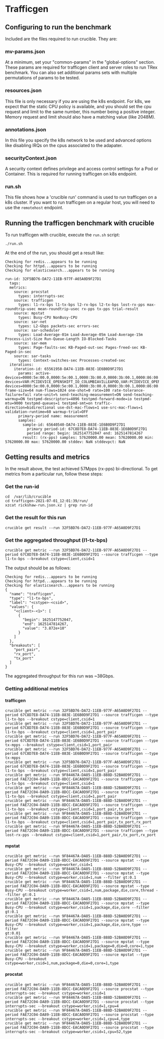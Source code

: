 # Trafficgen

## Configuring to run the benchmark

Included are the files required to run crucible.  They are:

### mv-params.json
At a minimum, set your "common-params" in the
"global-options" section. These params are required for trafficgen client and
server roles to run TRex benchmark.
You can also set additional params sets with multiple permutations of params
to be tested.

### resources.json
This file is only necessary if you are using the k8s endpoint.
For k8s, we expect that the static CPU policy is available, and you should set
the cpu request and limit to the same number, this number being a positive
integer.
Memory request and limit should also have a matching value (like 2048M).

###  annotations.json
In this file you specify the k8s network to be used and advanced options like
disabling IRQs on the cpus associated to the adapater.

### securityContext.json
A security context defines privilege and access control settings for a Pod or
Container. This is required for running trafficgen on k8s endpoint.

### run.sh
This file shows how a 'crucible run' command is used to run trafficgen on a k8s
cluster.  If you want to run trafficgen on a regular host, you will need to use
the `remotehost` endpoint.

## Running the trafficgen benchmark with crucible
To run trafficgen with crucible, execute the `run.sh` script:
```
./run.sh
```
At the end of the run, you should get a result like:
```
Checking for redis...appears to be running
Checking for httpd...appears to be running
Checking for elasticsearch...appears to be running

run-id: 32F5BD76-DA72-11EB-977F-A65A0D9F27D1
  tags:
  metrics:
    source: procstat
      types: interrupts-sec
    source: trafficgen
      types: l1-rx-bps l1-tx-bps l2-rx-bps l2-tx-bps lost-rx-pps max-roundtrip-usec mean-roundtrip-usec rx-pps tx-pps trial-result
    source: mpstat
      types: Busy-CPU NonBusy-CPU
    source: sar-net
      types: L2-Gbps packets-sec errors-sec
    source: sar-scheduler
      types: Load-Average-01m Load-Average-05m Load-Average-15m Process-List-Size Run-Queue-Length IO-Blocked-Tasks
    source: sar-mem
      types: Page-faults-sec KB-Paged-out-sec Pages-freed-sec KB-Paged-in-sec
    source: sar-tasks
      types: Context-switches-sec Processes-created-sec
  iterations:
    iteration-id: 65561958-DA74-11EB-883E-1E6B0D9F27D1
      params: active-devices=0000:5e:00.0,0000:5e:00.1,0000:3b:00.0,0000:3b:00.1,0000:86:00.0,0000:86:00.1,0000:af:00.0,0000:af:00.1 devices=VAR:PCIDEVICE_OPENSHIFT_IO_COLUMBIAVILLEAPOD,VAR:PCIDEVICE_OPENSHIFT_IO_COLUMBIAVILLEBPOD devices=0000:5e:00.0,0000:5e:00.1,0000:3b:00.0,0000:3b:00.1,0000:86:00.0,0000:86:00.1,0000:af:00.0,0000:af:00.1 frame-size=64 num-flows=1024 one-shot=0 rate=100 rate-tolerance-failure=fail rate-unit=% send-teaching-measurement=ON send-teaching-warmup=ON testpmd-descriptors=4096 testpmd-forward-mode=io testpmd-mtu=9000 testpmd-queues=1 testpmd-smt=on traffic-direction=bidirectional use-dst-mac-flows=1 use-src-mac-flows=1 validation-runtime=60 warmup-trial=OFF
      primary-period name: measurement
      samples:
        sample-id: 65640540-DA74-11EB-883E-1E6B0D9F27D1
          primary period-id: 67C8D7E8-DA74-11EB-883E-1E6B0D9F27D1
          period range: begin: 1625147752047 end: 1625147814267
        result: (rx-pps) samples: 57620000.00 mean: 57620000.00 min: 57620000.00 max: 57620000.00 stddev: NaN stddevpct: NaN
```


## Getting results and metrics
In the result above, the test achieved 57Mpps (rx-pps) bi-directional.
To get metrics from a particular run, follow these steps:

### Get the run-id
```
cd  /var/lib/crucible
cd trafficgen-2021-07-01_12:01:39/run/
xzcat rickshaw-run.json.xz | grep run-id
```
### Get the result for this run
```
crucible get result --run 32F5BD76-DA72-11EB-977F-A65A0D9F27D1
```

### Get the aggregated throughput (l1-tx-bps)
```
crucible get metric --run 32F5BD76-DA72-11EB-977F-A65A0D9F27D1 --period 67C8D7E8-DA74-11EB-883E-1E6B0D9F27D1 --source trafficgen --type l1-tx-bps --breakout cstype=client,csid=1
```

The output should be as follows:
```
Checking for redis...appears to be running
Checking for httpd...appears to be running
Checking for elasticsearch...appears to be running
{
  "name": "trafficgen",
  "type": "l1-tx-bps",
  "label": "<cstype>-<csid>",
  "values": {
    "<client>-<1>": [
      {
        "begin": 1625147752047,
        "end": 1625147814267,
        "value": "3.872e+10"
      }
    ]
  },
  "breakouts": [
    "port_pair",
    "rx_port",
    "tx_port"
  ]
}
```
The aggregated throughput for this run was ~38Gbps.

### Getting additional metrics
#### trafficgen
```
crucible get metric --run 32F5BD76-DA72-11EB-977F-A65A0D9F27D1 --period 67C8D7E8-DA74-11EB-883E-1E6B0D9F27D1 --source trafficgen --type l1-tx-bps --breakout cstype=client,csid=1
crucible get metric --run 32F5BD76-DA72-11EB-977F-A65A0D9F27D1 --period 67C8D7E8-DA74-11EB-883E-1E6B0D9F27D1 --source trafficgen --type l1-tx-bps --breakout cstype=client,csid=1,port_pair
crucible get metric --run 32F5BD76-DA72-11EB-977F-A65A0D9F27D1 --period 67C8D7E8-DA74-11EB-883E-1E6B0D9F27D1 --source trafficgen --type tx-mpps --breakout cstype=client,csid=1,port_pair
crucible get metric --run 32F5BD76-DA72-11EB-977F-A65A0D9F27D1 --period 67C8D7E8-DA74-11EB-883E-1E6B0D9F27D1 --source trafficgen --type tx-mpps
crucible get metric --run 32F5BD76-DA72-11EB-977F-A65A0D9F27D1 --period 67C8D7E8-DA74-11EB-883E-1E6B0D9F27D1 --source trafficgen --type l1-tx-bps --breakout cstype=client,csid=1,port_pair
crucible get metric --run 9F84467A-DA85-11EB-888D-52BA0D9F27D1 --period FAE72C04-DA89-11EB-8DCC-EACA0D9F27D1 --source trafficgen --type l1-tx-bps --breakout cstype=client,csid=1
crucible get metric --run 9F84467A-DA85-11EB-888D-52BA0D9F27D1 --period FAE72C04-DA89-11EB-8DCC-EACA0D9F27D1 --source trafficgen --type l1-tx-bps --breakout cstype=client,csid=1,port_pair
crucible get metric --run 9F84467A-DA85-11EB-888D-52BA0D9F27D1 --period FAE72C04-DA89-11EB-8DCC-EACA0D9F27D1 --source trafficgen --type l1-tx-bps --breakout cstype=client,csid=1,port_pair,tx_port
crucible get metric --run 9F84467A-DA85-11EB-888D-52BA0D9F27D1 --period FAE72C04-DA89-11EB-8DCC-EACA0D9F27D1 --source trafficgen --type l1-tx-bps --breakout cstype=client,csid=1,port_pair,tx_port,rx_port
crucible get metric --run 9F84467A-DA85-11EB-888D-52BA0D9F27D1 --period FAE72C04-DA89-11EB-8DCC-EACA0D9F27D1 --source trafficgen --type lost-rx-pps --breakout cstype=client,csid=1,port_pair,tx_port,rx_port
```

#### mpstat
```
crucible get metric --run 9F84467A-DA85-11EB-888D-52BA0D9F27D1 --period FAE72C04-DA89-11EB-8DCC-EACA0D9F27D1 --source mpstat --type Busy-CPU --breakout cstype=worker,csid=1
crucible get metric --run 9F84467A-DA85-11EB-888D-52BA0D9F27D1 --period FAE72C04-DA89-11EB-8DCC-EACA0D9F27D1 --source mpstat --type Busy-CPU --breakout cstype=worker,csid=1,num --filter gt:0.1
crucible get metric --run 9F84467A-DA85-11EB-888D-52BA0D9F27D1 --period FAE72C04-DA89-11EB-8DCC-EACA0D9F27D1 --source mpstat --type Busy-CPU --breakout cstype=worker,csid=1,num,package,die,core,thread --filter gt:0.1
crucible get metric --run 9F84467A-DA85-11EB-888D-52BA0D9F27D1 --period FAE72C04-DA89-11EB-8DCC-EACA0D9F27D1 --source mpstat --type Busy-CPU --breakout cstype=worker,csid=1,package,die,core --filter gt:0.1
crucible get metric --run 9F84467A-DA85-11EB-888D-52BA0D9F27D1 --period FAE72C04-DA89-11EB-8DCC-EACA0D9F27D1 --source mpstat --type Busy-CPU --breakout cstype=worker,csid=1,package,die,core,type --filter
gt:0.01
crucible get metric --run 9F84467A-DA85-11EB-888D-52BA0D9F27D1 --period FAE72C04-DA89-11EB-8DCC-EACA0D9F27D1 --source mpstat --type Busy-CPU --breakout cstype=worker,csid=1,package=0,die=0,core=1,type
crucible get metric --run 9F84467A-DA85-11EB-888D-52BA0D9F27D1 --period FAE72C04-DA89-11EB-8DCC-EACA0D9F27D1 --source mpstat --type Busy-CPU --breakout cstype=worker,csid=1,num,package=0,die=0,core=1,type
```

#### procstat
```
crucible get metric --run 9F84467A-DA85-11EB-888D-52BA0D9F27D1 --period FAE72C04-DA89-11EB-8DCC-EACA0D9F27D1 --source procstat --type interrupts-sec --breakout cstype=worker,csid=1
crucible get metric --run 9F84467A-DA85-11EB-888D-52BA0D9F27D1 --period FAE72C04-DA89-11EB-8DCC-EACA0D9F27D1 --source procstat --type interrupts-sec --breakout cstype=worker,csid=1,cpu=4
crucible get metric --run 9F84467A-DA85-11EB-888D-52BA0D9F27D1 --period FAE72C04-DA89-11EB-8DCC-EACA0D9F27D1 --source procstat --type interrupts-sec --breakout cstype=worker,csid=1,cpu=4,type
crucible get metric --run 9F84467A-DA85-11EB-888D-52BA0D9F27D1 --period FAE72C04-DA89-11EB-8DCC-EACA0D9F27D1 --source procstat --type interrupts-sec --breakout cstype=worker,csid=1,cpu=52,type
```
